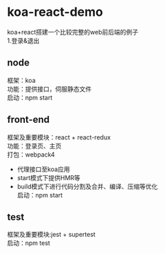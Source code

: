 # koa-react-demo
koa+react搭建一个比较完整的web前后端的例子  
1.登录&退出
## node
框架：koa  
功能：提供接口，伺服静态文件  
启动：npm start      

## front-end
框架及重要模块：react + react-redux  
功能：登录页、主页  
打包：webpack4    
- 代理接口至koa应用  
- start模式下提供HMR等  
- build模式下进行代码分割及合并、编译、压缩等优化       
启动：npm start

## test
框架及重要模块:jest + supertest  
启动：npm test  
